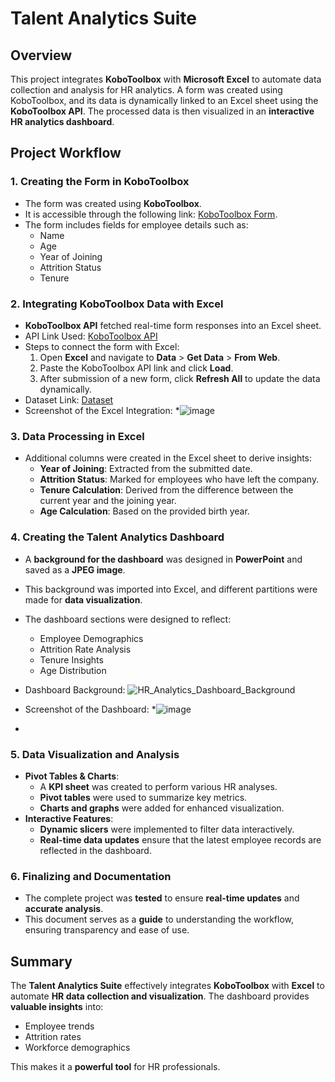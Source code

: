 # Talent Analytics Suite

## Overview
This project integrates **KoboToolbox** with **Microsoft Excel** to automate data collection and analysis for HR analytics. A form was created using KoboToolbox, and its data is dynamically linked to an Excel sheet using the **KoboToolbox API**. The processed data is then visualized in an **interactive HR analytics dashboard**.

## Project Workflow

### 1. Creating the Form in KoboToolbox
- The form was created using **KoboToolbox**.
- It is accessible through the following link: [KoboToolbox Form](https://ee.kobotoolbox.org/x/mja2VvRg).
- The form includes fields for employee details such as:
  - Name
  - Age
  - Year of Joining
  - Attrition Status
  - Tenure

### 2. Integrating KoboToolbox Data with Excel
- **KoboToolbox API** fetched real-time form responses into an Excel sheet.
- API Link Used: [KoboToolbox API](https://kf.kobotoolbox.org/api/v2/assets/)
- Steps to connect the form with Excel:
  1. Open **Excel** and navigate to **Data** > **Get Data** > **From Web**.
  2. Paste the KoboToolbox API link and click **Load**.
  3. After submission of a new form, click **Refresh All** to update the data dynamically.
- Dataset Link: [Dataset](https://github.com/Saher-Younas/Talent_Analytics_Suite-/blob/main/Talent_Analytics_Dataset.xlsx)
- Screenshot of the Excel Integration: *![image](https://github.com/user-attachments/assets/8a844e4a-0118-461d-81e3-67d224034a06)


### 3. Data Processing in Excel
- Additional columns were created in the Excel sheet to derive insights:
  - **Year of Joining**: Extracted from the submitted date.
  - **Attrition Status**: Marked for employees who have left the company.
  - **Tenure Calculation**: Derived from the difference between the current year and the joining year.
  - **Age Calculation**: Based on the provided birth year.


### 4. Creating the Talent Analytics Dashboard
- A **background for the dashboard** was designed in **PowerPoint** and saved as a **JPEG image**.
- This background was imported into Excel, and different partitions were made for **data visualization**.
- The dashboard sections were designed to reflect:
  - Employee Demographics
  - Attrition Rate Analysis
  - Tenure Insights
  - Age Distribution
- Dashboard Background: ![HR_Analytics_Dashboard_Background](https://github.com/user-attachments/assets/f60c58e1-1bdd-4f90-8088-9f975f547757)

- Screenshot of the Dashboard: *![image](https://github.com/user-attachments/assets/7f572665-0e2e-4432-9d5a-cde81b855058)
*
### 5. Data Visualization and Analysis
- **Pivot Tables & Charts**:
  - A **KPI sheet** was created to perform various HR analyses.
  - **Pivot tables** were used to summarize key metrics.
  - **Charts and graphs** were added for enhanced visualization.
- **Interactive Features**:
  - **Dynamic slicers** were implemented to filter data interactively.
  - **Real-time data updates** ensure that the latest employee records are reflected in the dashboard.

### 6. Finalizing and Documentation
- The complete project was **tested** to ensure **real-time updates** and **accurate analysis**.
- This document serves as a **guide** to understanding the workflow, ensuring transparency and ease of use.

## Summary
The **Talent Analytics Suite** effectively integrates **KoboToolbox** with **Excel** to automate **HR data collection and visualization**. The dashboard provides **valuable insights** into:
- Employee trends  
- Attrition rates  
- Workforce demographics  

This makes it a **powerful tool** for HR professionals.

